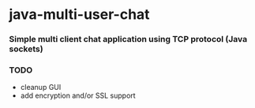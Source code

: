 # java-multi-user-chat #
### Simple multi client chat application using TCP protocol (Java sockets) ###

### TODO ###
 - cleanup GUI
 - add encryption and/or SSL support
